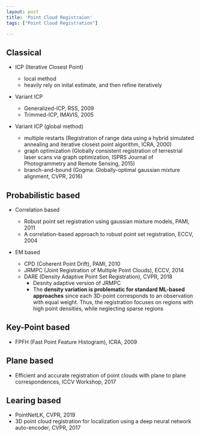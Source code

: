 ```yaml
---
layout: post
title: 'Point Cloud Registraion'
tags: ["Point Cloud Registration"]

---
```


## Classical
- ICP (Iterative Closest Point)
  - local method
  - heavily rely on inital estimate, and then refine iteratively
  
- Variant ICP
  - Generalized-ICP, RSS, 2009
  - Trimmed-ICP, IMAVIS, 2005
  
- Variant ICP (global method)
  - multiple restarts (Registration of range data using a hybrid simulated annealing and iterative closest point algorithm, ICRA, 2000)
  - graph optimization (Globally consistent registration of terrestrial laser scans via graph optimization, ISPRS Journal of Photogrammetry and Remote
Sensing, 2015)
  - branch-and-bound (Gogma: Globally-optimal gaussian mixture alignment, CVPR, 2016)
  
## Probabilistic based
- Correlation based
  - Robust point set registration using gaussian mixture models, PAMI, 2011
  - A correlation-based approach to robust point set registration, ECCV, 2004 
  
- EM based
  - CPD (Coherent Point Drift), PAMI, 2010
  - JRMPC (Joint Registration of Multiple Point Clouds), ECCV, 2014
  - DARE (Density Adaptive Point Set Registration), CVPR, 2018
    - Desnity adaptive version of JRMPC
    - The **density variation is problematic for standard ML-based approaches** since each 3D-point corresponds to an observation with equal weight. Thus, the registration focuses on regions with high point densities, while neglecting sparse regions

## Key-Point based
- FPFH (Fast Point Feature Histogram), ICRA, 2009

## Plane based
- Efficient and accurate registration of point clouds with plane to plane correspondences, ICCV Workshop, 2017

## Learing based
- PointNetLK, CVPR, 2019
- 3D point cloud registration for localization using a deep neural network auto-encoder, CVPR, 2017
